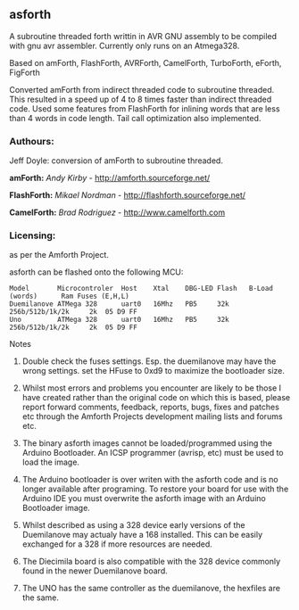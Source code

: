 asforth
--------
A subroutine threaded forth writtin in AVR GNU assembly to be compiled with gnu avr assembler. Currently only runs on an Atmega328.

Based on amForth, FlashForth, AVRForth, CamelForth, TurboForth, eForth, FigForth

Converted amForth from indirect threaded code to subroutine threaded.  This resulted in a speed up of 4 to 8 times faster than indirect threaded code.  Used some features from FlashForth for inlining words that are less than 4 words in code length.  Tail call optimization also implemented.


### Authours:

 Jeff Doyle: conversion of amForth to subroutine threaded.

 **amForth:**   *Andy Kirby* - http://amforth.sourceforge.net/
 
 **FlashForth:**   *Mikael Nordman* - http://flashforth.sourceforge.net/
 
 **CamelForth:**   *Brad Rodriguez* - http://www.camelforth.com

### Licensing:

as per the Amforth Project.


asforth can be flashed onto the following MCU:

    Model		Microcontroler	Host	Xtal	DBG-LED	Flash	B-Load (words)    	Ram	Fuses (E,H,L)
    Duemilanove	ATMega 328	    uart0	16Mhz	PB5	    32k	    256b/512b/1k/2k		2k	05 D9 FF
    Uno         ATMega 328	    uart0	16Mhz	PB5	    32k	    256b/512b/1k/2k		2k	05 D9 FF


Notes

1. Double check the fuses settings. Esp. the duemilanove may have the wrong settings. set the HFuse to 0xd9
   to maximize the bootloader size.

2. Whilst most errors and problems you encounter are likely to be those I have created rather than the original 
   code on which this is based, please report forward comments, feedback, reports, bugs, fixes and patches etc 
   through the Amforth Projects development mailing lists and forums etc.

3. The binary asforth images cannot be loaded/programmed using the Arduino Bootloader. An ICSP programmer 
   (avrisp, etc) must be used to load the image.

4. The Arduino bootloader is over writen with the asforth code and is no longer available after programing. 
   To restore your board for use with the Arduino IDE you must overwrite the asforth image with an Arduino 
   Bootloader image.
 
5. Whilst described as using a 328 device early versions of the Duemilanove may actualy have a 168 installed. 
   This can be easily exchanged for a 328 if more resources are needed.  

6. The Diecimila board is also compatible with the 328 device commonly found in the newer Duemilanove board.

   
7. The UNO has the same controller as the duemilanove, the hexfiles are the same.
